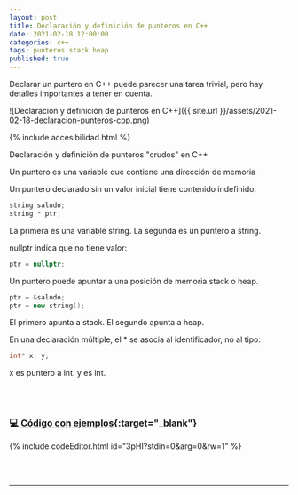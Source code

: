 ```yaml
---
layout: post
title: Declaración y definición de punteros en C++
date: 2021-02-18 12:00:00
categories: c++
tags: punteros stack heap
published: true
---
```


Declarar un puntero en C++ puede parecer una tarea trivial, pero hay detalles importantes a tener en cuenta.

![Declaración y definición de punteros en C++]({{ site.url }}/assets/2021-02-18-declaracion-punteros-cpp.png)

{% include accesibilidad.html %}

Declaración y definición de punteros "crudos" en C++

Un puntero es una variable que contiene una dirección de memoria

Un puntero declarado sin un valor inicial tiene contenido indefinido.

```cpp
string saludo;
string * ptr;
```

La primera es una variable string. La segunda es un puntero a string.

nullptr indica que no tiene valor:

```cpp
ptr = nullptr;
```

Un puntero puede apuntar a una posición de memoria stack o heap.

```cpp
ptr = &saludo;
ptr = new string();
```

El primero apunta a stack. El segundo apunta a heap.

En una declaración múltiple, el * se asocia al identificador, no al tipo:

```cpp
int* x, y;
```

x es puntero a int. y es int.
</div></details>


<br />&nbsp;

### 💻 [Código con ejemplos](https://jdoodle.com/a/3pHI){:target="_blank"}

{% include codeEditor.html id="3pHI?stdin=0&arg=0&rw=1" %}

<br />&nbsp;
<hr />
